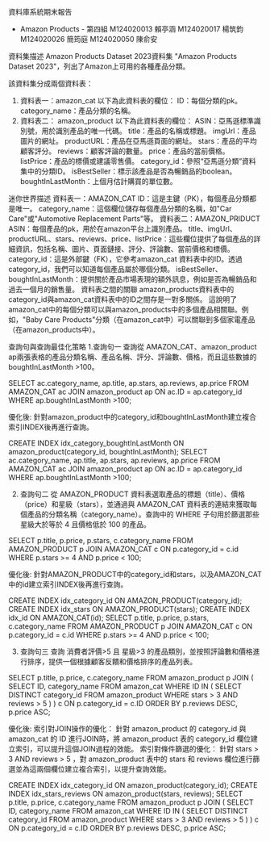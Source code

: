 資料庫系統期末報告
- Amazon Products -
第四組
M124020013 賴亭涵
M124020017 楊筑鈞
M124020026 簡筠庭
M124020050 陳俞安


資料集描述
Amazon Products Dataset 2023資料集
"Amazon Products Dataset 2023"，列出了Amazon上可用的各種產品分類。

該資料集分成兩個資料表：
  1. 資料表一：amazon_cat
    以下為此資料表的欄位：
    ID：每個分類的pk。
    category_name：產品分類的名稱。
  2. 資料表二： amazon_product
	  以下為此資料表的欄位：
    ASIN：亞馬遜標準識別號，用於識別產品的唯一代碼。
    title：產品的名稱或標題。
    imgUrl：產品圖片的網址。
    productURL：產品在亞馬遜頁面的網址。
    stars：產品的平均顧客評分。
    reviews：顧客評論的數量。
    price：產品的當前價格。
    listPrice：產品的標價或建議零售價。
    category_id：參照“亞馬遜分類”資料集中的分類ID。
    isBestSeller：標示該產品是否為暢銷品的boolean。
    boughtInLastMonth：上個月估計購買的單位數。

迷你世界描述
  資料表一：AMAZON_CAT
    ID：這是主鍵（PK），每個產品分類都是唯一。
    category_name：這個欄位儲存每個產品分類的名稱，如"Car Care"或"Automotive Replacement Parts"等。
  資料表二：AMAZON_PRIDUCT
    ASIN：每個產品的pk，用於在amazon平台上識別產品。
    title、imgUrl、productURL、stars、reviews、price、listPrice：這些欄位提供了每個產品的詳細資訊，包括名稱、圖片、頁面鏈接、評分、評論數、當前價格和標價。
    category_id：這是外部鍵（FK），它參考amazon_cat
    資料表中的ID。透過category_id，我們可以知道每個產品屬於哪個分類。
    isBestSeller、boughtInLastMonth：提供關於產品市場表現的額外訊息，例如是否為暢銷品和過去一個月的銷售量。
    資料表之間的關聯
    amazon_products資料表中的category_id與amazon_cat資料表中的ID之間存是一對多關係。
    這說明了amazon_cat中的每個分類可以與amazon_products中的多個產品相關聯。例如，"Baby Care Products"分類（在amazon_cat中）可以關聯到多個家電產品（在amazon_products中）。

查詢句與查詢最佳化策略
1.查詢句一
查詢從 AMAZON_CAT、amazon_product ap兩張表格的產品分類名稱、產品名稱、評分、評論數、價格，而且這些數據的 boughtInLastMonth >100。

SELECT ac.category_name, ap.title, ap.stars, ap.reviews, ap.price
FROM AMAZON_CAT ac
JOIN amazon_product ap ON ac.ID = ap.category_id
WHERE ap.boughtInLastMonth >100;

優化後:
針對amazon_product中的category_id和boughtInLastMonth建立複合索引INDEX後再進行查詢。

CREATE INDEX idx_category_boughtInLastMonth ON amazon_product(category_id, boughtInLastMonth);
SELECT ac.category_name, ap.title, ap.stars, ap.reviews, ap.price
FROM AMAZON_CAT ac
JOIN amazon_product ap ON ac.ID = ap.category_id
WHERE ap.boughtInLastMonth >100;



2. 查詢句二
從 AMAZON_PRODUCT 資料表選取產品的標題（title）、價格（price）和星級（stars），並通過與 AMAZON_CAT 資料表的連結來獲取每個產品的分類名稱（category_name）。查詢中的 WHERE 子句用於篩選那些星級大於等於 4 且價格低於 100 的產品。

SELECT p.title, p.price, p.stars, c.category_name
FROM AMAZON_PRODUCT p
JOIN AMAZON_CAT c ON p.category_id = c.id
WHERE p.stars >= 4 AND p.price < 100;


優化後:
針對AMAZON_PRODUCT中的category_id和stars，以及AMAZON_CAT中的id建立索引INDEX後再進行查詢。

CREATE INDEX idx_category_id ON AMAZON_PRODUCT(category_id);
CREATE INDEX idx_stars ON AMAZON_PRODUCT(stars);
CREATE INDEX idx_id ON AMAZON_CAT(id);
SELECT p.title, p.price, p.stars, c.category_name
FROM AMAZON_PRODUCT p
JOIN AMAZON_CAT c ON p.category_id = c.id
WHERE p.stars >= 4 AND p.price < 100;

3. 查詢句三
查詢 消費者評價>5 且 星級>3 的產品類別，並按照評論數和價格進行排序，提供一個根據顧客反饋和價格排序的產品列表。

SELECT p.title, p.price, c.category_name
FROM amazon_product p
JOIN (
    SELECT ID, category_name
    FROM amazon_cat
    WHERE ID IN (
        SELECT DISTINCT category_id
        FROM amazon_product
        WHERE stars > 3 AND reviews > 5
    )
) c ON p.category_id = c.ID
ORDER BY p.reviews DESC, p.price ASC;



優化後:
索引對JOIN操作的優化： 針對 amazon_product 的 category_id 與 amazon_cat 的 ID 進行JOIN時，將 amazon_product 表的 category_id 欄位建立索引，可以提升這個JOIN過程的效能。
索引對條件篩選的優化： 針對 stars > 3 AND reviews > 5 ，對 amazon_product 表中的 stars 和 reviews 欄位進行篩選並為這兩個欄位建立複合索引，以提升查詢效能。

CREATE INDEX idx_category_id ON amazon_product(category_id);
CREATE INDEX idx_stars_reviews ON amazon_product(stars, reviews);
SELECT p.title, p.price, c.category_name
FROM amazon_product p
JOIN (
    SELECT ID, category_name
    FROM amazon_cat
    WHERE ID IN (
        SELECT DISTINCT category_id
        FROM amazon_product
        WHERE stars > 3 AND reviews > 5
    )
) c ON p.category_id = c.ID
ORDER BY p.reviews DESC, p.price ASC;
